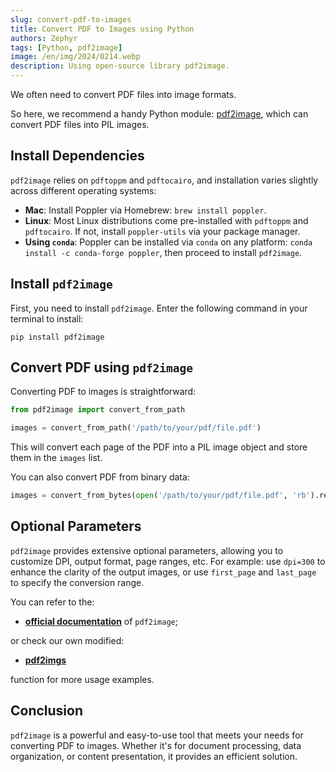 ```yaml
---
slug: convert-pdf-to-images
title: Convert PDF to Images using Python
authors: Zephyr
tags: [Python, pdf2image]
image: /en/img/2024/0214.webp
description: Using open-source library pdf2image.
---
```


We often need to convert PDF files into image formats.

So here, we recommend a handy Python module: [pdf2image](https://github.com/Belval/pdf2image/tree/master), which can convert PDF files into PIL images.

<!-- truncate -->

## Install Dependencies

`pdf2image` relies on `pdftoppm` and `pdftocairo`, and installation varies slightly across different operating systems:

- **Mac**: Install Poppler via Homebrew: `brew install poppler`.
- **Linux**: Most Linux distributions come pre-installed with `pdftoppm` and `pdftocairo`. If not, install `poppler-utils` via your package manager.
- **Using `conda`**: Poppler can be installed via `conda` on any platform: `conda install -c conda-forge poppler`, then proceed to install `pdf2image`.

## Install `pdf2image`

First, you need to install `pdf2image`. Enter the following command in your terminal to install:

```shell
pip install pdf2image
```

## Convert PDF using `pdf2image`

Converting PDF to images is straightforward:

```python
from pdf2image import convert_from_path

images = convert_from_path('/path/to/your/pdf/file.pdf')
```

This will convert each page of the PDF into a PIL image object and store them in the `images` list.

You can also convert PDF from binary data:

```python
images = convert_from_bytes(open('/path/to/your/pdf/file.pdf', 'rb').read())
```

## Optional Parameters

`pdf2image` provides extensive optional parameters, allowing you to customize DPI, output format, page ranges, etc. For example: use `dpi=300` to enhance the clarity of the output images, or use `first_page` and `last_page` to specify the conversion range.

You can refer to the:

- [**official documentation**](https://github.com/Belval/pdf2image/tree/master) of `pdf2image`;

or check our own modified:

- [**pdf2imgs**](https://github.com/DocsaidLab/DocsaidKit/blob/eb8ac0a56779a75dcc951c683001e6129052cc5a/docsaidkit/vision/improc.py#L275)

function for more usage examples.

## Conclusion

`pdf2image` is a powerful and easy-to-use tool that meets your needs for converting PDF to images. Whether it's for document processing, data organization, or content presentation, it provides an efficient solution.
